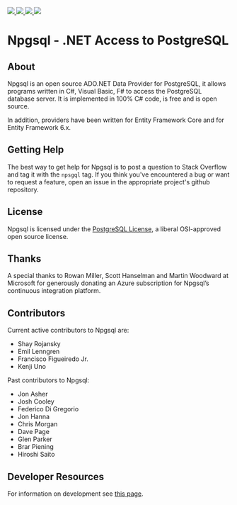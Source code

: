 <p id="badges">
  <a href="https://www.nuget.org/packages/Npgsql/">
    <img src="https://img.shields.io/nuget/v/Npgsql.svg?label=Stable&amp;style=plastic;maxAge=600" />
  </a>

  <a href="https://www.myget.org/gallery/npgsql-unstable">
    <img src="https://img.shields.io/myget/npgsql-unstable/vpre/npgsql.svg?label=Unstable&amp;style=plastic;maxAge=600" />
  </a>

  <a href="http://build.npgsql.org/viewType.html?buildTypeId=npgsql_CompileReleaseAndPush&guest=1">
    <img src="https://img.shields.io/teamcity/http/build.npgsql.org/s/npgsql_CompileReleaseAndPush.svg?label=TeamCity&amp;style=plastic;maxAge=600" />
  </a>

  <a href="https://gitter.im/npgsql/npgsql">
    <img src="https://img.shields.io/badge/GITTER-JOIN%20CHAT-brightgreen.svg?style=plastic;maxAge=600" />
  </a>
</p>

# Npgsql - .NET Access to PostgreSQL

## About

Npgsql is an open source ADO.NET Data Provider for PostgreSQL, it allows programs written in C#, Visual Basic, F# to access the PostgreSQL database server.
It is implemented in 100% C# code, is free and is open source.

In addition, providers have been written for Entity Framework Core and for Entity Framework 6.x.

## Getting Help

The best way to get help for Npgsql is to post a question to Stack Overflow and tag it with the `npsgql` tag.
If you think you've encountered a bug or want to request a feature, open an issue in the appropriate project's github repository.

## License

Npgsql is licensed under the [PostgreSQL License](https://github.com/npgsql/npgsql/blob/master/LICENSE.txt), a liberal OSI-approved open source license.

## Thanks

A special thanks to Rowan Miller, Scott Hanselman and Martin Woodward at Microsoft for generously donating an Azure subscription for Npgsql’s continuous integration platform.

## Contributors

Current active contributors to Npgsql are:

* Shay Rojansky
* Emil Lenngren
* Francisco Figueiredo Jr.
* Kenji Uno

Past contributors to Npgsql:

* Jon Asher
* Josh Cooley
* Federico Di Gregorio
* Jon Hanna
* Chris Morgan
* Dave Page
* Glen Parker
* Brar Piening
* Hiroshi Saito

## Developer Resources

For information on development see [this page](dev/index.md).
